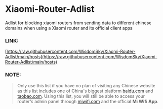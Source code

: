 # Xiaomi-Router-Adlist
Adlist for blocking xiaomi routers from sending data to different chinese domains when using a Xiaomi router and its official client apps

### LINK:

[https://raw.githubusercontent.com/WisdomSky/Xiaomi-Router-Adlist/main/hosts](https://raw.githubusercontent.com/WisdomSky/Xiaomi-Router-Adlist/main/hosts)


### NOTE:

> Only use this list if you have no plan of visiting any Chinese website as this list includes one of China's biggest platform [baidu.com](https://baidu.com) and [taobao.com](https://taobao.com). Using this list, you will still be able to access your router's admin panel through [miwifi.com](https://miwifi.com) and the official **Mi Wifi App**.
